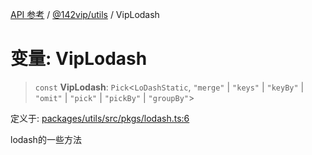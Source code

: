 [API 参考](../../../index.md) / [@142vip/utils](../index.md) / VipLodash

# 变量: VipLodash

> `const` **VipLodash**: `Pick`\<`LoDashStatic`, `"merge"` \| `"keys"` \| `"keyBy"` \| `"omit"` \| `"pick"` \| `"pickBy"` \| `"groupBy"`\>

定义于: [packages/utils/src/pkgs/lodash.ts:6](https://github.com/142vip/core-x/blob/bdff6769b69266ddfe7392709afaa643b39c00f4/packages/utils/src/pkgs/lodash.ts#L6)

lodash的一些方法
